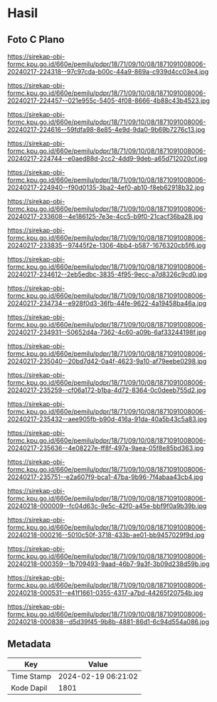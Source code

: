 # Hasil

## Foto C Plano

https://sirekap-obj-formc.kpu.go.id/660e/pemilu/pdpr/18/71/09/10/08/1871091008006-20240217-224318--97c97cda-b00c-44a9-869a-c939d4cc03e4.jpg

https://sirekap-obj-formc.kpu.go.id/660e/pemilu/pdpr/18/71/09/10/08/1871091008006-20240217-224457--021e955c-5405-4f08-8666-4b88c43b4523.jpg

https://sirekap-obj-formc.kpu.go.id/660e/pemilu/pdpr/18/71/09/10/08/1871091008006-20240217-224616--59fdfa98-8e85-4e9d-9da0-9b69b7276c13.jpg

https://sirekap-obj-formc.kpu.go.id/660e/pemilu/pdpr/18/71/09/10/08/1871091008006-20240217-224744--e0aed88d-2cc2-4dd9-9deb-a65d712020cf.jpg

https://sirekap-obj-formc.kpu.go.id/660e/pemilu/pdpr/18/71/09/10/08/1871091008006-20240217-224940--f90d0135-3ba2-4ef0-ab10-f8eb62918b32.jpg

https://sirekap-obj-formc.kpu.go.id/660e/pemilu/pdpr/18/71/09/10/08/1871091008006-20240217-233608--4e186125-7e3e-4cc5-b9f0-21cacf36ba28.jpg

https://sirekap-obj-formc.kpu.go.id/660e/pemilu/pdpr/18/71/09/10/08/1871091008006-20240217-233835--97445f2e-1306-4bb4-b587-1676320cb5f6.jpg

https://sirekap-obj-formc.kpu.go.id/660e/pemilu/pdpr/18/71/09/10/08/1871091008006-20240217-234612--2eb5edbc-3835-4f95-9ecc-a7d8326c9cd0.jpg

https://sirekap-obj-formc.kpu.go.id/660e/pemilu/pdpr/18/71/09/10/08/1871091008006-20240217-234734--e928f0d3-36fb-44fe-9622-4a19458ba46a.jpg

https://sirekap-obj-formc.kpu.go.id/660e/pemilu/pdpr/18/71/09/10/08/1871091008006-20240217-234931--50652d4a-7362-4c60-a09b-6af33244198f.jpg

https://sirekap-obj-formc.kpu.go.id/660e/pemilu/pdpr/18/71/09/10/08/1871091008006-20240217-235040--20bd7d42-0a4f-4623-9a10-af79eebe0298.jpg

https://sirekap-obj-formc.kpu.go.id/660e/pemilu/pdpr/18/71/09/10/08/1871091008006-20240217-235259--cf06a172-b1ba-4d72-8364-0c0deeb755d2.jpg

https://sirekap-obj-formc.kpu.go.id/660e/pemilu/pdpr/18/71/09/10/08/1871091008006-20240217-235432--aee905fb-b90d-416a-91da-40a5b43c5a83.jpg

https://sirekap-obj-formc.kpu.go.id/660e/pemilu/pdpr/18/71/09/10/08/1871091008006-20240217-235636--4e08227e-ff8f-497a-9aea-05f8e85bd363.jpg

https://sirekap-obj-formc.kpu.go.id/660e/pemilu/pdpr/18/71/09/10/08/1871091008006-20240217-235751--e2a607f9-bca1-47ba-9b96-7f4abaa43cb4.jpg

https://sirekap-obj-formc.kpu.go.id/660e/pemilu/pdpr/18/71/09/10/08/1871091008006-20240218-000009--fc04d63c-9e5c-42f0-a45e-bbf9f0a9b39b.jpg

https://sirekap-obj-formc.kpu.go.id/660e/pemilu/pdpr/18/71/09/10/08/1871091008006-20240218-000216--5010c50f-3718-433b-ae01-bb9457029f9d.jpg

https://sirekap-obj-formc.kpu.go.id/660e/pemilu/pdpr/18/71/09/10/08/1871091008006-20240218-000359--1b709493-9aad-46b7-9a3f-3b09d238d59b.jpg

https://sirekap-obj-formc.kpu.go.id/660e/pemilu/pdpr/18/71/09/10/08/1871091008006-20240218-000531--e41f1661-0355-4317-a7bd-44265f20754b.jpg

https://sirekap-obj-formc.kpu.go.id/660e/pemilu/pdpr/18/71/09/10/08/1871091008006-20240218-000838--d5d39f45-9b8b-4881-86d1-6c94d554a086.jpg


## Metadata

| Key        | Value               |
| ---------- | ------------------- |
| Time Stamp | 2024-02-19 06:21:02 |
| Kode Dapil | 1801                |



